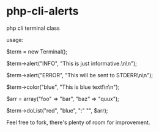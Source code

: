 php-cli-alerts
==============

php cli terminal class

usage:

$term = new Terminal();

$term->alert("INFO", "This is just informative.\n\n");

$term->alert("ERROR", "This will be sent to STDERR\n\n");

$term->color("blue", "This is blue text!\n\n");

$arr = array("foo" => "bar", "baz" => "quux");

$term->doList("red", "blue", ":" "", $arr);


Feel free to fork, there's plenty of room for improvement.
